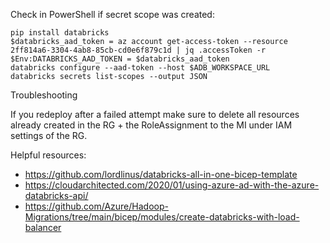 Check in PowerShell if secret scope was created:

```
pip install databricks
$databricks_aad_token = az account get-access-token --resource 2ff814a6-3304-4ab8-85cb-cd0e6f879c1d | jq .accessToken -r
$Env:DATABRICKS_AAD_TOKEN = $databricks_aad_token         
databricks configure --aad-token --host $ADB_WORKSPACE_URL
databricks secrets list-scopes --output JSON
```

Troubleshooting

If you redeploy after a failed attempt make sure to delete all resources already created in the RG + the RoleAssignment to the MI under IAM settings of the RG.


Helpful resources:
* https://github.com/lordlinus/databricks-all-in-one-bicep-template
* https://cloudarchitected.com/2020/01/using-azure-ad-with-the-azure-databricks-api/
* https://github.com/Azure/Hadoop-Migrations/tree/main/bicep/modules/create-databricks-with-load-balancer